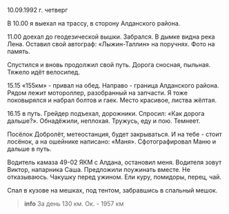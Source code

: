 10.09.1992 г. четверг

В 10.00 я выехал на трассу, в сторону Алданского района.

11.00 доехал до геодезической вышки. 
Забрался. 
В дымке видна река Лена. 
Оставил свой автограф: «Лыжин-Таллин» на поручнях. Фото на память.

Спустился и вновь продолжил свой путь. Дорога сносная, пыльная. Тяжело идёт велосипед.

15.15 «155км» - привал на обед. 
Направо - граница Алданского района. 
Рядом лежит мотороллер, разобранный на запчасти.
Я тоже поковырялся и набрал болтов и гаек. 
Место красивое, листва жёлтая.

16.15 в путь. 
Грейдер подъехал, дорожники. 
Спросил: «Как дорога дальше?». Обнадёжили, неплохая. 
Тружусь, еду и пою. 
Темнеет. 

Посёлок Добролёт, метеостанция, будет закрываться. 
И на тебе - стоит лосёнок, а на ошейнике написано: «Маня». 
Сфотографировал Маню и дальше в путь. 

Водитель камаза 49-02 ЯКМ с Алдана, остановил меня. 
Водителя зовут Виктор, напарника Саша. 
Предложили поужинать вместе. 
Не отказываюсь. 
Чакушку перед ужином. 
Ели куру, помидоры, перец, чай.

Спал в кузове на мешках, под тентом, забравшись в спальный мешок.
> **info**
За день 130 км. Ок. - 1957 км
